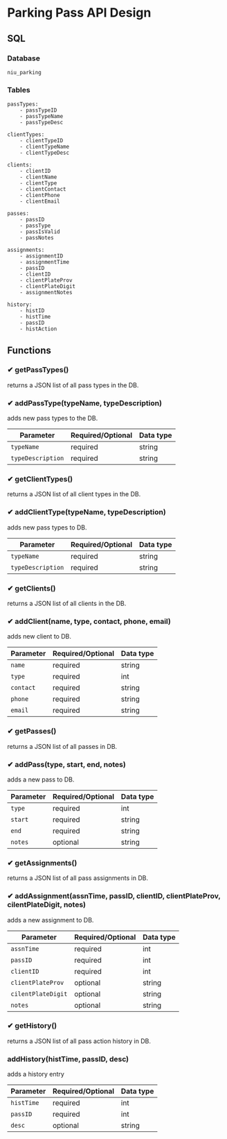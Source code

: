 # Parking Pass API Design

## SQL
### Database
    niu_parking
### Tables
    passTypes:
        - passTypeID
        - passTypeName
        - passTypeDesc

    clientTypes:
        - clientTypeID
        - clientTypeName
        - clientTypeDesc

    clients:
        - clientID
        - clientName
        - clientType
        - clientContact
        - clientPhone
        - clientEmail

    passes:
        - passID
        - passType
        - passIsValid
        - passNotes
    
    assignments:
        - assignmentID
        - assignmentTime
        - passID
        - clientID
        - clientPlateProv
        - clientPlateDigit
        - assignmentNotes
    
    history:
        - histID
        - histTime
        - passID
        - histAction

## Functions
### ✔ getPassTypes()
returns a JSON list of all pass types in the DB.

### ✔ addPassType(typeName, typeDescription)
adds new pass types to the DB.

| Parameter         | Required/Optional | Data type |
|-------------------|-------------------|-----------|
| `typeName`        | required          | string    |
| `typeDescription` | required          | string    |

### ✔ getClientTypes()
returns a JSON list of all client types in the DB.

### ✔ addClientType(typeName, typeDescription)
adds new pass types to DB.

| Parameter         | Required/Optional | Data type |
|-------------------|-------------------|-----------|
| `typeName`        | required          | string    |
| `typeDescription` | required          | string    |

### ✔ getClients()
returns a JSON list of all clients in the DB.

### ✔ addClient(name, type, contact, phone, email)
adds new client to DB.

| Parameter | Required/Optional | Data type |
|-----------|-------------------|-----------|
| `name`    | required          | string    |
| `type`    | required          | int       |
| `contact` | required          | string    |
| `phone`   | required          | string    |
| `email`   | required          | string    |

### ✔ getPasses()
returns a JSON list of all passes in DB.

### ✔ addPass(type, start, end, notes)
adds a new pass to DB.

| Parameter | Required/Optional | Data type |
|-----------|-------------------|-----------|
| `type`    | required          | int       |
| `start`   | required          | string    |
| `end`     | required          | string    |
| `notes`   | optional          | string    |

### ✔ getAssignments()
returns a JSON list of all pass assignments in DB.

### ✔ addAssignment(assnTime, passID, clientID, clientPlateProv, cilentPlateDigit, notes)
adds a new assignment to DB.

| Parameter         | Required/Optional | Data type |
|-------------------|-------------------|-----------|
| `assnTime`        | required          | int       |
| `passID`          | required          | int       |
| `clientID`        | required          | int       |
| `clientPlateProv` | optional          | string    |
| `cilentPlateDigit`| optional          | string    |
| `notes`           | optional          | string    |

### ✔ getHistory()
returns a JSON list of all pass action history in DB.

### addHistory(histTime, passID, desc)
adds a history entry

| Parameter         | Required/Optional | Data type |
|-------------------|-------------------|-----------|
| `histTime`        | required          | int       |
| `passID`          | required          | int       |
| `desc`            | optional          | string    |

